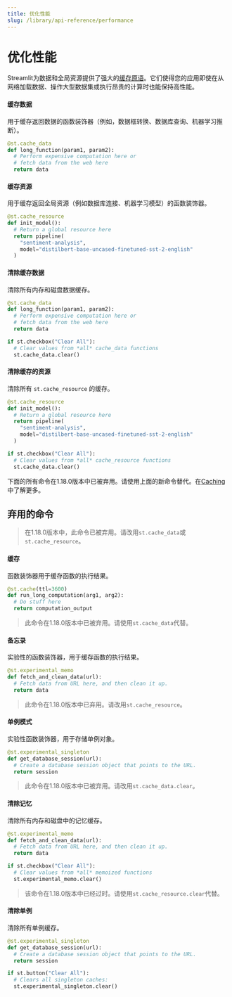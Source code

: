 ```yaml
---
title: 优化性能
slug: /library/api-reference/performance
---
```


# 优化性能

Streamlit为数据和全局资源提供了强大的[缓存原语](/library/advanced-features/caching)。它们使得您的应用即使在从网络加载数据、操作大型数据集或执行昂贵的计算时也能保持高性能。

<TileContainer>

<RefCard href="/library/api-reference/performance/st.cache_data" size="half">

#### 缓存数据

用于缓存返回数据的函数装饰器（例如，数据框转换、数据库查询、机器学习推断）。

```python
@st.cache_data
def long_function(param1, param2):
  # Perform expensive computation here or
  # fetch data from the web here
  return data
```

</RefCard>

<RefCard href="/library/api-reference/performance/st.cache_resource" size="half">

#### 缓存资源

用于缓存返回全局资源（例如数据库连接、机器学习模型）的函数装饰器。

```python
@st.cache_resource
def init_model():
  # Return a global resource here
  return pipeline(
    "sentiment-analysis",
    model="distilbert-base-uncased-finetuned-sst-2-english"
  )
```

</RefCard>

<RefCard href="/library/api-reference/performance/st.cache_data.clear" size="half">

#### 清除缓存数据

清除所有内存和磁盘数据缓存。

```python
@st.cache_data
def long_function(param1, param2):
  # Perform expensive computation here or
  # fetch data from the web here
  return data

if st.checkbox("Clear All"):
  # Clear values from *all* cache_data functions
  st.cache_data.clear()
```

</RefCard>

<RefCard href="/library/api-reference/performance/st.cache_resource.clear" size="half">

#### 清除缓存的资源

清除所有 `st.cache_resource` 的缓存。

```python
@st.cache_resource
def init_model():
  # Return a global resource here
  return pipeline(
    "sentiment-analysis",
    model="distilbert-base-uncased-finetuned-sst-2-english"
  )

if st.checkbox("Clear All"):
  # Clear values from *all* cache_resource functions
  st.cache_data.clear()
```

</RefCard>

</TileContainer>

<Important>

下面的所有命令在1.18.0版本中已被弃用。请使用上面的新命令替代。在[Caching](/library/advanced-features/caching)中了解更多。

</Important>

## 弃用的命令

<TileContainer>

<RefCard href="/library/api-reference/performance/st.cache" deprecated={true}>

> 在1.18.0版本中，此命令已被弃用。请改用`st.cache_data`或`st.cache_resource`。

#### 缓存

函数装饰器用于缓存函数的执行结果。

```python
@st.cache(ttl=3600)
def run_long_computation(arg1, arg2):
  # Do stuff here
  return computation_output
```

</RefCard>

<RefCard href="/library/api-reference/performance/st.experimental_memo" deprecated={true}>

> 此命令在1.18.0版本中已被弃用。请使用`st.cache_data`代替。

#### 备忘录

实验性的函数装饰器，用于缓存函数的执行结果。

```python
@st.experimental_memo
def fetch_and_clean_data(url):
  # Fetch data from URL here, and then clean it up.
  return data
```

</RefCard>

<RefCard href="/library/api-reference/performance/st.experimental_singleton" deprecated={true}>

> 此命令在1.18.0版本中已弃用。请改用`st.cache_resource`。

#### 单例模式

实验性函数装饰器，用于存储单例对象。

```python
@st.experimental_singleton
def get_database_session(url):
  # Create a database session object that points to the URL.
  return session
```

</RefCard>

<RefCard href="/library/api-reference/performance/st.experimental_memo.clear" deprecated={true}>

> 此命令在1.18.0版本中已被弃用。请改用`st.cache_data.clear`。

#### 清除记忆

清除所有内存和磁盘中的记忆缓存。

```python
@st.experimental_memo
def fetch_and_clean_data(url):
  # Fetch data from URL here, and then clean it up.
  return data

if st.checkbox("Clear All"):
  # Clear values from *all* memoized functions
  st.experimental_memo.clear()
```

</RefCard>

<RefCard href="/library/api-reference/performance/st.experimental_singleton.clear"  deprecated={true}>

>该命令在1.18.0版本中已经过时。请使用`st.cache_resource.clear`代替。

#### 清除单例

清除所有单例缓存。

```python
@st.experimental_singleton
def get_database_session(url):
  # Create a database session object that points to the URL.
  return session

if st.button("Clear All"):
  # Clears all singleton caches:
  st.experimental_singleton.clear()
```

</RefCard>
</TileContainer>

